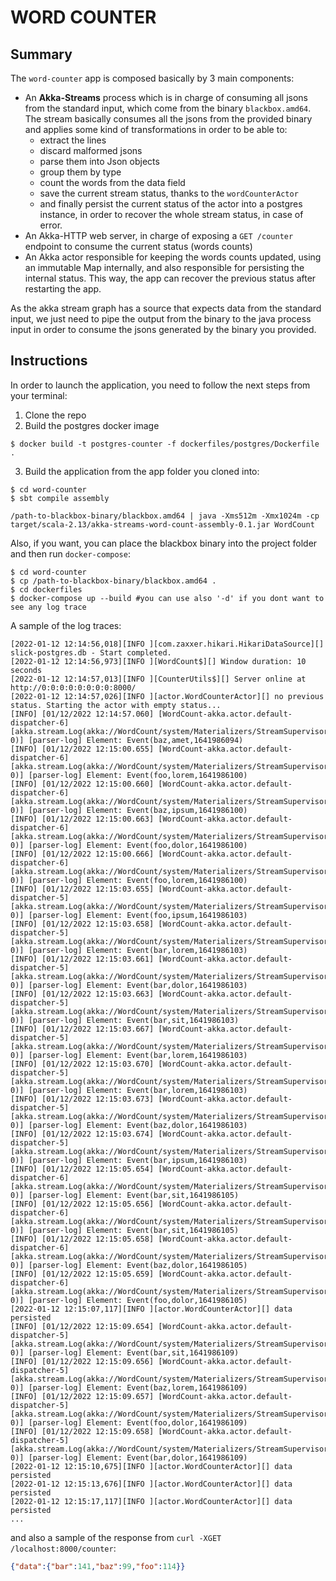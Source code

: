 # WORD COUNTER

## Summary
The `word-counter` app is composed basically by 3 main components:
- An **Akka-Streams** process which is in charge of consuming all jsons from the standard input, 
which come from the binary `blackbox.amd64`. The stream basically consumes all the jsons from the 
provided binary and applies some kind of transformations in order to be able to:
  - extract the lines
  - discard malformed jsons
  - parse them into Json objects
  - group them by type
  - count the words from the data field
  - save the current stream status, thanks to the `wordCounterActor` 
  - and finally persist the current status of the actor into a postgres instance, in order to 
  recover the whole stream status, in case of error.
- An Akka-HTTP web server, in charge of exposing a `GET /counter` endpoint to consume the current status (words counts)
- An Akka actor responsible for keeping the words counts updated, using an immutable Map internally, and also responsible 
for persisting the internal status. This way, the app can recover the previous status after restarting the app.

As the akka stream graph has a source that expects data from the standard input, we just need to pipe the output from the 
binary to the java process input in order to consume the jsons generated by the binary you provided.

## Instructions

In order to launch the application, you need to follow the next steps from your terminal:
1. Clone the repo
2. Build the postgres docker image
```shell
$ docker build -t postgres-counter -f dockerfiles/postgres/Dockerfile . 
```
3. Build the application from the app folder you cloned into:
```shell
$ cd word-counter
$ sbt compile assembly

/path-to-blackbox-binary/blackbox.amd64 | java -Xms512m -Xmx1024m -cp target/scala-2.13/akka-streams-word-count-assembly-0.1.jar WordCount
```

Also, if you want, you can place the blackbox binary into the project folder and then run `docker-compose`:
```shell
$ cd word-counter
$ cp /path-to-blackbox-binary/blackbox.amd64 .
$ cd dockerfiles
$ docker-compose up --build #you can use also '-d' if you dont want to see any log trace
```
A sample of the log traces:
```[2022-01-12 12:14:55,999][INFO ][com.zaxxer.hikari.HikariDataSource][] slick-postgres.db - Starting...
[2022-01-12 12:14:56,018][INFO ][com.zaxxer.hikari.HikariDataSource][] slick-postgres.db - Start completed.
[2022-01-12 12:14:56,973][INFO ][WordCount$][] Window duration: 10 seconds
[2022-01-12 12:14:57,013][INFO ][CounterUtils$][] Server online at http://0:0:0:0:0:0:0:0:8000/
[2022-01-12 12:14:57,026][INFO ][actor.WordCounterActor][] no previous status. Starting the actor with empty status...
[INFO] [01/12/2022 12:14:57.060] [WordCount-akka.actor.default-dispatcher-6] [akka.stream.Log(akka://WordCount/system/Materializers/StreamSupervisor-0)] [parser-log] Element: Event(baz,amet,1641986094)
[INFO] [01/12/2022 12:15:00.655] [WordCount-akka.actor.default-dispatcher-6] [akka.stream.Log(akka://WordCount/system/Materializers/StreamSupervisor-0)] [parser-log] Element: Event(foo,lorem,1641986100)
[INFO] [01/12/2022 12:15:00.660] [WordCount-akka.actor.default-dispatcher-6] [akka.stream.Log(akka://WordCount/system/Materializers/StreamSupervisor-0)] [parser-log] Element: Event(baz,ipsum,1641986100)
[INFO] [01/12/2022 12:15:00.663] [WordCount-akka.actor.default-dispatcher-6] [akka.stream.Log(akka://WordCount/system/Materializers/StreamSupervisor-0)] [parser-log] Element: Event(foo,dolor,1641986100)
[INFO] [01/12/2022 12:15:00.666] [WordCount-akka.actor.default-dispatcher-6] [akka.stream.Log(akka://WordCount/system/Materializers/StreamSupervisor-0)] [parser-log] Element: Event(foo,lorem,1641986100)
[INFO] [01/12/2022 12:15:03.655] [WordCount-akka.actor.default-dispatcher-5] [akka.stream.Log(akka://WordCount/system/Materializers/StreamSupervisor-0)] [parser-log] Element: Event(foo,ipsum,1641986103)
[INFO] [01/12/2022 12:15:03.658] [WordCount-akka.actor.default-dispatcher-5] [akka.stream.Log(akka://WordCount/system/Materializers/StreamSupervisor-0)] [parser-log] Element: Event(bar,lorem,1641986103)
[INFO] [01/12/2022 12:15:03.661] [WordCount-akka.actor.default-dispatcher-5] [akka.stream.Log(akka://WordCount/system/Materializers/StreamSupervisor-0)] [parser-log] Element: Event(bar,dolor,1641986103)
[INFO] [01/12/2022 12:15:03.663] [WordCount-akka.actor.default-dispatcher-5] [akka.stream.Log(akka://WordCount/system/Materializers/StreamSupervisor-0)] [parser-log] Element: Event(bar,sit,1641986103)
[INFO] [01/12/2022 12:15:03.667] [WordCount-akka.actor.default-dispatcher-5] [akka.stream.Log(akka://WordCount/system/Materializers/StreamSupervisor-0)] [parser-log] Element: Event(bar,lorem,1641986103)
[INFO] [01/12/2022 12:15:03.670] [WordCount-akka.actor.default-dispatcher-5] [akka.stream.Log(akka://WordCount/system/Materializers/StreamSupervisor-0)] [parser-log] Element: Event(bar,lorem,1641986103)
[INFO] [01/12/2022 12:15:03.673] [WordCount-akka.actor.default-dispatcher-5] [akka.stream.Log(akka://WordCount/system/Materializers/StreamSupervisor-0)] [parser-log] Element: Event(baz,dolor,1641986103)
[INFO] [01/12/2022 12:15:03.674] [WordCount-akka.actor.default-dispatcher-5] [akka.stream.Log(akka://WordCount/system/Materializers/StreamSupervisor-0)] [parser-log] Element: Event(bar,ipsum,1641986103)
[INFO] [01/12/2022 12:15:05.654] [WordCount-akka.actor.default-dispatcher-6] [akka.stream.Log(akka://WordCount/system/Materializers/StreamSupervisor-0)] [parser-log] Element: Event(bar,sit,1641986105)
[INFO] [01/12/2022 12:15:05.656] [WordCount-akka.actor.default-dispatcher-6] [akka.stream.Log(akka://WordCount/system/Materializers/StreamSupervisor-0)] [parser-log] Element: Event(bar,sit,1641986105)
[INFO] [01/12/2022 12:15:05.658] [WordCount-akka.actor.default-dispatcher-6] [akka.stream.Log(akka://WordCount/system/Materializers/StreamSupervisor-0)] [parser-log] Element: Event(baz,dolor,1641986105)
[INFO] [01/12/2022 12:15:05.659] [WordCount-akka.actor.default-dispatcher-6] [akka.stream.Log(akka://WordCount/system/Materializers/StreamSupervisor-0)] [parser-log] Element: Event(foo,dolor,1641986105)
[2022-01-12 12:15:07,117][INFO ][actor.WordCounterActor][] data persisted
[INFO] [01/12/2022 12:15:09.654] [WordCount-akka.actor.default-dispatcher-5] [akka.stream.Log(akka://WordCount/system/Materializers/StreamSupervisor-0)] [parser-log] Element: Event(bar,sit,1641986109)
[INFO] [01/12/2022 12:15:09.656] [WordCount-akka.actor.default-dispatcher-5] [akka.stream.Log(akka://WordCount/system/Materializers/StreamSupervisor-0)] [parser-log] Element: Event(baz,lorem,1641986109)
[INFO] [01/12/2022 12:15:09.657] [WordCount-akka.actor.default-dispatcher-5] [akka.stream.Log(akka://WordCount/system/Materializers/StreamSupervisor-0)] [parser-log] Element: Event(foo,dolor,1641986109)
[INFO] [01/12/2022 12:15:09.658] [WordCount-akka.actor.default-dispatcher-5] [akka.stream.Log(akka://WordCount/system/Materializers/StreamSupervisor-0)] [parser-log] Element: Event(bar,dolor,1641986109)
[2022-01-12 12:15:10,675][INFO ][actor.WordCounterActor][] data persisted
[2022-01-12 12:15:13,676][INFO ][actor.WordCounterActor][] data persisted
[2022-01-12 12:15:17,117][INFO ][actor.WordCounterActor][] data persisted
...
```

and also a sample of the response from `curl -XGET /localhost:8000/counter`:
```json
{"data":{"bar":141,"baz":99,"foo":114}}
```

